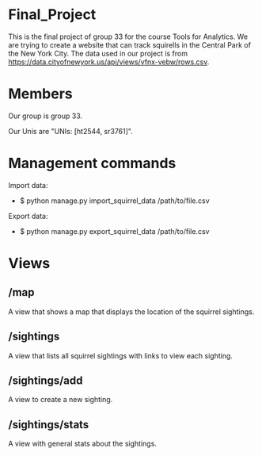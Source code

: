 # Final_Project
This is the final project of group 33 for the course Tools for Analytics.
We are trying to create a website that can track squirells in the Central Park of the New York City.
The data used in our project is from https://data.cityofnewyork.us/api/views/vfnx-vebw/rows.csv.

# Members
Our group is group 33.

Our Unis are "UNIs: [ht2544, sr3761]".

# Management commands
Import data:
- $ python manage.py import_squirrel_data /path/to/file.csv

Export data:
- $ python manage.py export_squirrel_data /path/to/file.csv

# Views
## /map
A view that shows a map that displays the location of the squirrel sightings.

## /sightings
A view that lists all squirrel sightings with links to view each sighting.
 
## /sightings/add
A view to create a new sighting.

## /sightings/stats
A view with general stats about the sightings.
